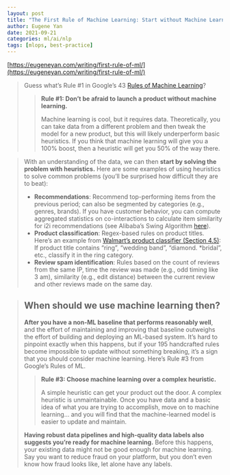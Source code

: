```yaml
---
layout: post
title: "The First Rule of Machine Learning: Start without Machine Learning"
author: Eugene Yan
date: 2021-09-21
categories: ml/ai/nlp
tags: [mlops, best-practice]
---
```

[https://eugeneyan.com/writing/first-rule-of-ml/](https://eugeneyan.com/writing/first-rule-of-ml/)

> Guess what’s Rule #1 in Google’s 43 [Rules of Machine Learning](https://developers.google.com/machine-learning/guides/rules-of-ml)?
>
> > **Rule #1: Don’t be afraid to launch a product without machine learning.**
> >
> > Machine learning is cool, but it requires data. Theoretically, you can take data from a different problem and then tweak the model for a new product, but this will likely underperform basic heuristics. If you think that machine learning will give you a 100% boost, then a heuristic will get you 50% of the way there.

> With an understanding of the data, we can then **start by solving the problem with heuristics.** Here are some examples of using heuristics to solve common problems (you’ll be surprised how difficult they are to beat):
>
> - **Recommendations**: Recommend top-performing items from the previous period; can also be segmented by categories (e.g., genres, brands). If you have customer behavior, you can compute aggregated statistics on co-interactions to calculate item similarity for i2i recommendations (see Alibaba’s Swing Algorithm [here](https://eugeneyan.com/writing/real-time-recommendations/#industry-examples-of-real-time-recommendations)).
> - **Product classification**: Regex-based rules on product titles. Here’s an example from [Walmart’s product classifier (Section 4.5)](https://dl.acm.org/doi/10.14778/2733004.2733024): If product title contains “ring”, “wedding band”, “diamond. *bridal”, etc., classify it in the ring category.
> - **Review spam identification**: Rules based on the count of reviews from the same IP, time the review was made (e.g., odd timing like 3 am), similarity (e.g., edit distance) between the current review and other reviews made on the same day.

> ## When should we use machine learning then?
>
> **After you have a non-ML baseline that performs reasonably well**, and the effort of maintaining and improving that baseline outweighs the effort of building and deploying an ML-based system. It’s hard to pinpoint exactly when this happens, but if your 195 handcrafted rules become impossible to update without something breaking, it’s a sign that you should consider machine learning. Here’s Rule #3 from Google’s Rules of ML.
>
> > **Rule #3: Choose machine learning over a complex heuristic.**
> >
> > A simple heuristic can get your product out the door. A complex heuristic is unmaintainable. Once you have data and a basic idea of what you are trying to accomplish, move on to machine learning… and you will find that the machine­-learned model is easier to update and maintain.
>
> **Having robust data pipelines and high-quality data labels also suggests you’re ready for machine learning.** Before this happens, your existing data might not be good enough for machine learning. Say you want to reduce fraud on your platform, but you don’t even know how fraud looks like, let alone have any labels.
